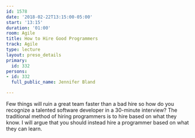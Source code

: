 ```yaml
---
id: 1578
date: '2018-02-22T13:15:00-05:00'
start: '13:15'
duration: '01:00'
room: Agile
title: How to Hire Good Programmers
track: Agile
type: lecture
layout: preso_details
primary:
  id: 332
persons:
- id: 332
  full_public_name: Jennifer Bland

---
```

Few things will ruin a great team faster than a bad hire so how do you recognize a talented software developer in a 30-minute interview? The traditional method of hiring programmers is to hire based on what they know. I will argue that you should instead hire a programmer based on what they can learn.